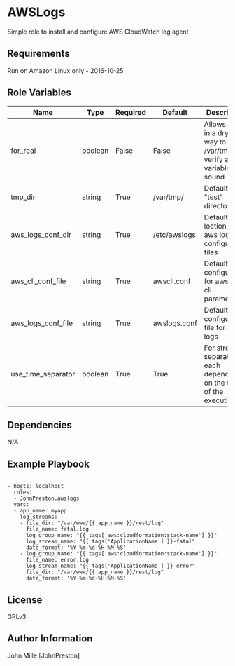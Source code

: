 AWSLogs
=========

Simple role to install and configure AWS CloudWatch log agent

Requirements
------------

Run on Amazon Linux only - 2016-10-25

Role Variables
--------------

| Name | Type | Required | Default | Description
|--- |--- |--- |--- |---
| for_real | boolean | False | False | Allows to run in a dry-run way to /var/tmp to verify all variables are sound
| tmp_dir | string | True | /var/tmp/ | Default "test" directory
| aws_logs_conf_dir | string | True | /etc/awslogs | Default loction of the aws logs configuration files
| aws_cli_conf_file | string | True | awscli.conf | Default configuration for aws logs cli parameters
| aws_logs_conf_file | string | True | awslogs.conf | Default configuration file for aws logs
| use_time_separator | boolean | True | True | For streams, separate each depending on the time of the execution


Dependencies
------------

N/A

Example Playbook
----------------

```

- hosts: localhost
  roles:
  - JohnPreston.awslogs
  vars:
  - app_name: myapp
  - log_streams:
    - file_dir: "/var/www/{{ app_name }}/rest/log"
      file_name: fatal.log
      log_group_name: "{{ tags['aws:cloudformation:stack-name'] }}"
      log_stream_name: "{{ tags['ApplicationName'] }}-fatal"
      date_format: '%Y-%m-%d-%H-%M-%S'
    - log_group_name: "{{ tags['aws:cloudformation:stack-name'] }}"
      file_name: error.log
      log_stream_name: "{{ tags['ApplicationName'] }}-error"
      file_dir: "/var/www/{{ app_name }}/rest/log"
      date_format: '%Y-%m-%d-%H-%M-%S'
```


License
-------

GPLv3

Author Information
------------------

John Mille [JohnPreston]
